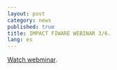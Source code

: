 ```yaml
---
layout: post
category: news
published: true
title: IMPACT FIWARE WEBINAR 3/6.
lang: es
---
```


<a href=" https://www.youtube.com/watch?v=olzCUHgJxUE" target="_blank"><i class="icon-s-youtube"></i> Watch webminar</a>.